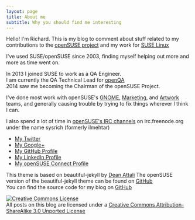 ```yaml
---
layout: page
title: About me
subtitle: Why you should find me interesting
---
```


Hello! I'm Richard. This is my blog to comment about stuff related to my contributions to the <a title="openSUSE" href="http://www.openSUSE.org">openSUSE project</a> and my work for <a href="http://www.suse.com">SUSE Linux</a>

I've used SUSE/openSUSE since 2003, finding myself helping out more and more as time went on.

In 2013 I joined SUSE to work as a QA Engineer.  
I am currently the QA Technical Lead for [openQA](http://openqa.opensuse.org)  
2014 saw me becoming the Chairman of the openSUSE Project.

I've done most work with openSUSE's <a title="openSUSE GNOME" href="http://en.opensuse.org/Portal:GNOME">GNOME</a>, <a title="openSUSE Marketing" href="http://en.opensuse.org/Portal:Marketing">Marketing</a>, and <a title="openSUSE Artwork" href="http://en.opensuse.org/Portal:Artwork">Artwork</a> teams, and generally causing trouble by trying to fix things wherever I think I can.

I also spend a lot of time in <a title="openSUSE IRC Channels" href="http://en.opensuse.org/openSUSE:IRC_list">openSUSE's IRC channels</a> on irc.freenode.org under the name sysrich (formerly ilmehtar)

* <a title="Twitter - Sysrich" href="http://www.twitter.com/sysrich">My Twitter</a>
* <a title="Google+" href="https://plus.google.com/+RichardBrownSYS">My Google+</a>
* <a title="My GitHub Profile" href="https://github.com/sysrich">My GitHub Profile</a>
* <a title="My LinkedIn Profile" href="http://uk.linkedin.com/in/sysrich">My LinkedIn Profile</a>
* <a title="openSUSE Connect" href="https://connect.opensuse.org/pg/profile/RBrownCCB">My openSUSE Connect Profile</a>

This theme is based on beautiful-jekyll by [Dean Attali](http://deanattali.com/beautiful-jekyll/) 
The openSUSE version of the beautiful-jekyll theme can be found on [GitHub](https://github.com/sysrich/beautiful-jekyll-opensuse)   
You can find the source code for my blog on [GitHub](https://github.com/sysrich/rootco.de-web)

[![Creative Commons License](https://i.creativecommons.org/l/by-sa/3.0/88x31.png)](http://creativecommons.org/licenses/by-sa/3.0/)  
All posts on this blog are licensed under a [Creative Commons Attribution-ShareAlike 3.0 Unported License](http://creativecommons.org/licenses/by-sa/3.0/)
